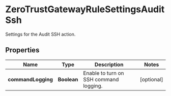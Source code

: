 

# ZeroTrustGatewayRuleSettingsAuditSsh

Settings for the Audit SSH action.

## Properties

| Name | Type | Description | Notes |
|------------ | ------------- | ------------- | -------------|
|**commandLogging** | **Boolean** | Enable to turn on SSH command logging. |  [optional] |



